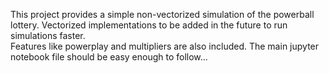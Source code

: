 This project provides a simple non-vectorized simulation of the powerball lottery.
Vectorized implementations to be added in the future to run simulations faster.        
Features like powerplay and multipliers are also included.
The main jupyter notebook file should be easy enough to follow...
